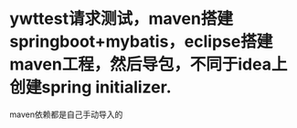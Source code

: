 # ywttest请求测试，maven搭建springboot+mybatis，eclipse搭建maven工程，然后导包，不同于idea上创建spring initializer.
maven依赖都是自己手动导入的
